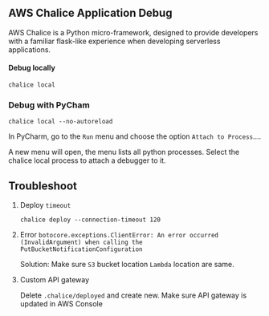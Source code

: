 ##  AWS Chalice Application Debug

AWS Chalice is a Python micro-framework, designed to provide developers with a familiar flask-like experience when developing serverless applications.

#### Debug locally

    chalice local
  
### Debug with PyCham

    chalice local --no-autoreload
  
  In PyCharm, go to the `Run` menu and choose the option `Attach to Process`….
  
A new menu will open, the menu lists all python processes. Select the chalice local process to attach a debugger to it.


## Troubleshoot

1. Deploy `timeout`

    `chalice deploy --connection-timeout 120`

2. Error `botocore.exceptions.ClientError: An error occurred (InvalidArgument) when calling the PutBucketNotificationConfiguration`

    Solution: Make sure `S3` bucket location `Lambda` location are same.
    
3. Custom API gateway

    Delete `.chalice/deployed` and create new. Make sure API gateway is updated in AWS Console


